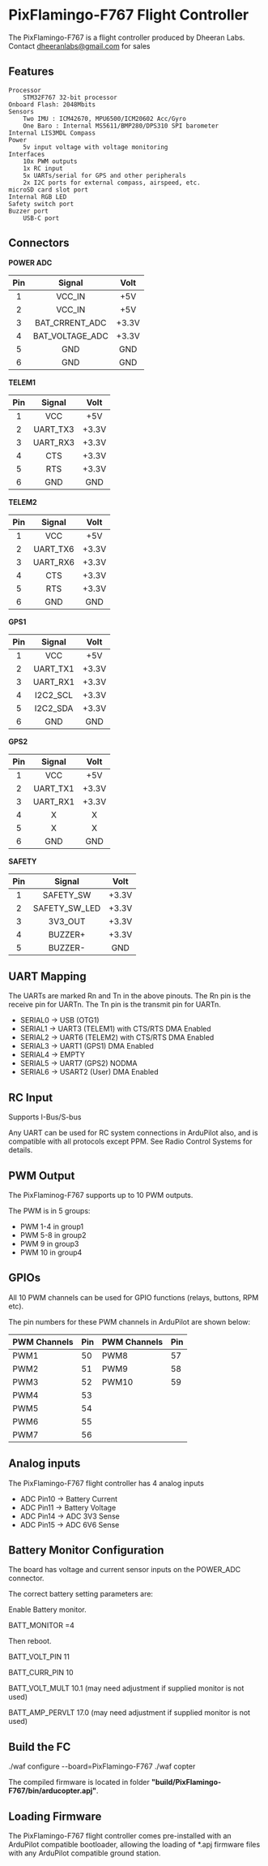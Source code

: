 # PixFlamingo-F767 Flight Controller

The PixFlamingo-F767 is a flight controller produced by Dheeran Labs.
Contact dheeranlabs@gmail.com for sales

## Features
    Processor
        STM32F767 32-bit processor
	Onboard Flash: 2048Mbits
    Sensors
        Two IMU : ICM42670, MPU6500/ICM20602 Acc/Gyro
        One Baro : Internal MS5611/BMP280/DPS310 SPI barometer
	Internal LIS3MDL Compass
    Power
        5v input voltage with voltage monitoring
    Interfaces
        10x PWM outputs 
        1x RC input
        5x UARTs/serial for GPS and other peripherals
        2x I2C ports for external compass, airspeed, etc.
	microSD card slot port
	Internal RGB LED
	Safety switch port
	Buzzer port
        USB-C port

## Connectors

**POWER ADC**

| Pin  |     Signal      | Volt  |
| :--: | :-------------: | :---: |
|  1   |     VCC_IN      |  +5V  |
|  2   |     VCC_IN      |  +5V  |
|  3   | BAT_CRRENT_ADC  | +3.3V |
|  4   | BAT_VOLTAGE_ADC | +3.3V |
|  5   |       GND       |  GND  |
|  6   |       GND       |  GND  |

**TELEM1**

| Pin  |  Signal  | Volt  |
| :--: |  :-----: | :---: |
|  1   |    VCC   |  +5V  |
|  2   | UART_TX3 | +3.3V |
|  3   | UART_RX3 | +3.3V |
|  4   |    CTS   | +3.3V |
|  5   |    RTS   | +3.3V |
|  6   |    GND   |  GND  |

**TELEM2**

| Pin  |  Signal  | Volt  |
| :--: |  :-----: | :---: |
|  1   |    VCC   |  +5V  |
|  2   | UART_TX6 | +3.3V |
|  3   | UART_RX6 | +3.3V |
|  4   |    CTS   | +3.3V |
|  5   |    RTS   | +3.3V |
|  6   |    GND   |  GND  |

**GPS1**

| Pin  |  Signal  | Volt  |
| :--: |  :-----: | :---: |
|  1   |    VCC   |  +5V  |
|  2   | UART_TX1 | +3.3V |
|  3   | UART_RX1 | +3.3V |
|  4   | I2C2_SCL | +3.3V |
|  5   | I2C2_SDA | +3.3V |
|  6   |    GND   |  GND  |

**GPS2**

| Pin  |  Signal  | Volt  |
| :--: |  :-----: | :---: |
|  1   |    VCC   |  +5V  |
|  2   | UART_TX1 | +3.3V |
|  3   | UART_RX1 | +3.3V |
|  4   |     X    |   X   |
|  5   |     X    |   X   |
|  6   |    GND   |  GND  |


**SAFETY**

| Pin  |      Signal      | Volt  |
| :--: | :-----------:    | :---: |
|  1   |     SAFETY_SW    | +3.3V |
|  2   |   SAFETY_SW_LED  | +3.3V |
|  3   |      3V3_OUT	  | +3.3V |
|  4   |      BUZZER+     | +3.3V |
|  5   |      BUZZER-     | GND   |


## UART Mapping

The UARTs are marked Rn and Tn in the above pinouts. The Rn pin is the
receive pin for UARTn. The Tn pin is the transmit pin for UARTn.

 - SERIAL0 -> USB (OTG1)
 - SERIAL1 -> UART3 (TELEM1) with CTS/RTS DMA Enabled
 - SERIAL2 -> UART6 (TELEM2) with CTS/RTS DMA Enabled
 - SERIAL3 -> UART1 (GPS1) DMA Enabled
 - SERIAL4 -> EMPTY
 - SERIAL5 -> UART7 (GPS2) NODMA
 - SERIAL6 -> USART2 (User) DMA Enabled

## RC Input

Supports I-Bus/S-bus

Any UART can be used for RC system connections in ArduPilot also, and is compatible with all protocols except PPM. See Radio Control Systems for details.

## PWM Output

The PixFlaminog-F767 supports up to 10 PWM outputs. 

The PWM is in 5 groups:

 - PWM 1-4 in group1
 - PWM 5-8 in group2
 - PWM 9 in group3
 - PWM 10 in group4

## GPIOs

All 10 PWM channels can be used for GPIO functions (relays, buttons, RPM etc).

The pin numbers for these PWM channels in ArduPilot are shown below:

| PWM Channels | Pin  | PWM Channels | Pin  |
| ------------ | ---- | ------------ | ---- |
| PWM1         | 50   | PWM8         | 57   |
| PWM2         | 51   | PWM9         | 58   |
| PWM3         | 52   | PWM10        | 59   |
| PWM4         | 53   |              |      |
| PWM5         | 54   |              |      |
| PWM6         | 55   |              |      |
| PWM7         | 56   |              |      |

## Analog inputs

The PixFlamingo-F767 flight controller has 4 analog inputs

 - ADC Pin10   -> Battery Current 
 - ADC Pin11   -> Battery Voltage 
 - ADC Pin14   -> ADC 3V3 Sense
 - ADC Pin15 -> ADC 6V6 Sense

## Battery Monitor Configuration

The board has voltage and current sensor inputs on the POWER_ADC connector.

The correct battery setting parameters are:

Enable Battery monitor.

BATT_MONITOR =4

Then reboot.

BATT_VOLT_PIN 11

BATT_CURR_PIN 10

BATT_VOLT_MULT 10.1 (may need adjustment if supplied monitor is not used)

BATT_AMP_PERVLT 17.0 (may need adjustment if supplied monitor is not used)

## Build the FC

./waf configure --board=PixFlamingo-F767
./waf copter

The compiled firmware is located in folder **"build/PixFlamingo-F767/bin/arducopter.apj"**.

## Loading Firmware

The PixFlamingo-F767 flight controller comes pre-installed with an ArduPilot compatible bootloader, allowing the loading of *.apj firmware files with any ArduPilot compatible ground station.